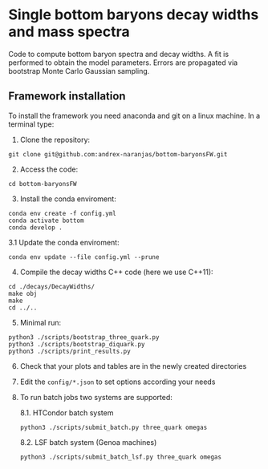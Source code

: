 # Single bottom baryons decay widths and mass spectra

Code to compute bottom baryon spectra and decay widths. A fit is performed to obtain the model parameters. Errors are propagated via bootstrap Monte Carlo Gaussian sampling.

## Framework installation

To install the framework you need anaconda and git on a linux machine. In a terminal type:
1. Clone the repository:
  ```
  git clone git@github.com:andrex-naranjas/bottom-baryonsFW.git
  ```
2. Access the code:
  ```
  cd bottom-baryonsFW
  ```
3. Install the conda enviroment:
  ```
  conda env create -f config.yml
  conda activate bottom
  conda develop .
  ```
3.1 Update the conda enviroment:
   ```
   conda env update --file config.yml --prune
   ```
4. Compile the decay widths C++ code (here we use C++11):
  ```
  cd ./decays/DecayWidths/
  make obj
  make
  cd ../..
  ```
5. Minimal run:
  ```
  python3 ./scripts/bootstrap_three_quark.py
  python3 ./scripts/bootstrap_diquark.py
  python3 ./scripts/print_results.py
  ```
6. Check that your plots and tables are in the newly created directories

7. Edit the ```config/*.json``` to set options according your needs

8. To run batch jobs two systems are supported:

   8.1. HTCondor batch system
   ```
   python3 ./scripts/submit_batch.py three_quark omegas
   ```
   8.2. LSF batch system (Genoa machines)
   ```
   python3 ./scripts/submit_batch_lsf.py three_quark omegas
   ```